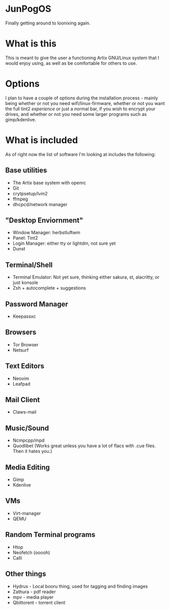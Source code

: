 # JunPogOS
Finally getting around to loonixing again.

# What is this
This is meant to give the user a functioning Artix GNU/Linux system that I would enjoy using, as well as be comfortable for others to use.

# Options
I plan to have a couple of options during the installation process - mainly being whether or not you need wifi/linux-firmware, whether or not you want the full tint2 *experience* or just a normal bar, if you wish to encrypt your drives, and whether or not you need some larger programs such as gimp/kdenlive.

# What is included
As of right now the list of software I'm looking at includes the following:

## Base utilities
* The Artix base system with openrc
* Git
* crytpsetup/lvm2
* ffmpeg
* dhcpcd/network manager

## "Desktop Enviornment"
* Window Manager: herbstluftwm
* Panel: Tint2
* Login Manager: either tty or lightdm, not sure yet
* Dunst

## Terminal/Shell
* Terminal Emulator: Not yet sure, thinking either sakura, st, alacritty, or just konsole
* Zsh + autocomplete + suggestions

## Password Manager
* Keepassxc

## Browsers
* Tor Browser
* Netsurf

## Text Editors
* Neovim
* Leafpad

## Mail Client
* Claws-mail

## Music/Sound
* Ncmpcpp/mpd
* Quodlibet (Works great unless you have a lot of flacs with .cue files. Then it hates you.)

## Media Editing
* Gimp
* Kdenlive

## VMs
* Virt-manager
* QEMU

## Random Terminal programs
* Htop
* Neofetch (ooooh)
* Calli

## Other things
* Hydrus - Local booru thing, used for tagging and finding images
* Zathura - pdf reader
* mpv - media player
* Qbittorent - torrent client

